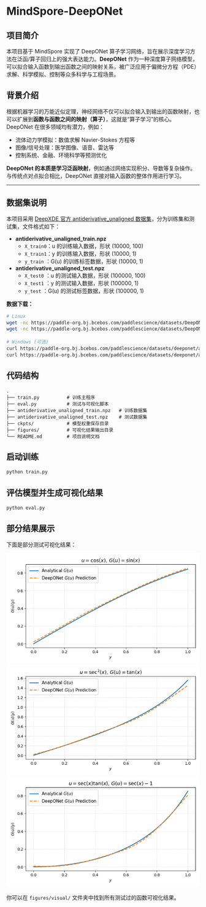 # MindSpore-DeepONet 

## 项目简介

本项目基于 MindSpore 实现了 DeepONet 算子学习网络，旨在展示深度学习方法在泛函/算子回归上的强大表达能力。**DeepONet** 作为一种深度算子网络模型，可以拟合输入函数到输出函数之间的映射关系，被广泛应用于偏微分方程（PDE）求解、科学模拟、控制等众多科学与工程场景。

## 背景介绍

根据机器学习的万能近似定理，神经网络不仅可以拟合输入到输出的函数映射，也可以扩展到**函数与函数之间的映射（算子）**，这就是“算子学习”的核心。DeepONet 在很多领域均有潜力，例如：

- 流体动力学模拟：数值求解 Navier-Stokes 方程等
- 图像/信号处理：医学图像、语音、雷达等
- 控制系统、金融、环境科学等预测优化

**DeepONet 的本质是学习泛函映射**，例如通过网络实现积分、导数等复杂操作。与传统点对点拟合相比，DeepONet 直接对输入函数的整体作用进行学习。

---

## 数据集说明

本项目采用 [DeepXDE 官方 antiderivative_unaligned 数据集](https://paddle-org.bj.bcebos.com/paddlescience/datasets/DeepONet/)，分为训练集和测试集，文件格式如下：

- **antiderivative_unaligned_train.npz**
  - `X_train0`：u 的训练输入数据，形状 (10000, 100)
  - `X_train1`：y 的训练输入数据，形状 (10000, 1)
  - `y_train` ：G(u) 的训练标签数据，形状 (10000, 1)
- **antiderivative_unaligned_test.npz**
  - `X_test0` ：u 的测试输入数据，形状 (100000, 100)
  - `X_test1` ：y 的测试输入数据，形状 (100000, 1)
  - `y_test`  ：G(u) 的测试标签数据，形状 (100000, 1)

**数据下载：**
```bash
# Linux
wget -nc https://paddle-org.bj.bcebos.com/paddlescience/datasets/DeepONet/antiderivative_unaligned_train.npz
wget -nc https://paddle-org.bj.bcebos.com/paddlescience/datasets/DeepONet/antiderivative_unaligned_test.npz

# Windows (可选)
curl https://paddle-org.bj.bcebos.com/paddlescience/datasets/deeponet/antiderivative_unaligned_train.npz -o antiderivative_unaligned_train.npz
curl https://paddle-org.bj.bcebos.com/paddlescience/datasets/deeponet/antiderivative_unaligned_test.npz -o antiderivative_unaligned_test.npz
```

## 代码结构

```text
.
├── train.py          # 训练主程序
├── eval.py           # 测试与可视化脚本
├── antiderivative_unaligned_train.npz   # 训练数据集
├── antiderivative_unaligned_test.npz    # 测试数据集
├── ckpts/            # 模型权重保存目录
├── figures/          # 可视化结果输出目录
└── README.md         # 项目说明文档
```


## 启动训练
```bash
python train.py
```

## 评估模型并生成可视化结果
```bash
python eval.py
```

## 部分结果展示

下面是部分测试可视化结果：


![Function 0 Result](result_figures/func_1_result.png)
![Function 0 Result](result_figures/func_2_result.png)
![Function 0 Result](result_figures/func_3_result.png)

你可以在 `figures/visual/` 文件夹中找到所有测试过的函数可视化结果。

